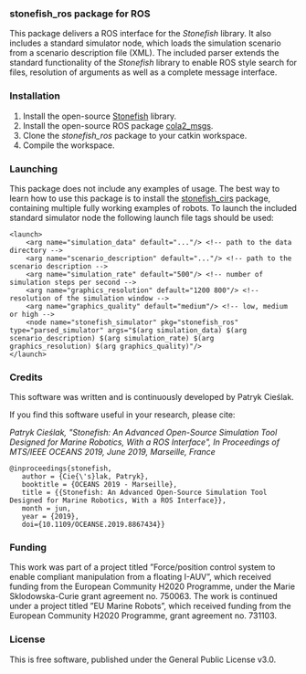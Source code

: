 ### stonefish_ros package for ROS

This package delivers a ROS interface for the _Stonefish_ library. It also includes a standard simulator node, which loads the simulation scenario from a scenario description file (XML). The included parser extends the standard functionality of the _Stonefish_ library to enable ROS style search for files, resolution of arguments as well as a complete message interface. 

### Installation

1. Install the open-source [Stonefish](https://github.com/patrykcieslak/stonefish) library.
2. Install the open-source ROS package [cola2_msgs](https://bitbucket.org/iquarobotics/cola2_msgs).
3. Clone the *stonefish_ros* package to your catkin workspace.
4. Compile the workspace.

### Launching

This package does not include any examples of usage. The best way to learn how to use this package is to install the [stonefish_cirs](https://github.com/patrykcieslak/stonefish_cirs) package, containing multiple fully working examples of robots.
To launch the included standard simulator node the following launch file tags should be used:
```
<launch>
    <arg name="simulation_data" default="..."/> <!-- path to the data directory -->
    <arg name="scenario_description" default="..."/> <!-- path to the scenario description -->
    <arg name="simulation_rate" default="500"/> <!-- number of simulation steps per second -->
    <arg name="graphics_resolution" default="1200 800"/> <!-- resolution of the simulation window -->
    <arg name="graphics_quality" default="medium"/> <!-- low, medium or high -->
    <node name="stonefish_simulator" pkg="stonefish_ros" type="parsed_simulator" args="$(arg simulation_data) $(arg scenario_description) $(arg simulation_rate) $(arg graphics_resolution) $(arg graphics_quality)"/>
</launch>
```

### Credits
This software was written and is continuously developed by Patryk Cieślak.

If you find this software useful in your research, please cite:

*Patryk Cieślak, "Stonefish: An Advanced Open-Source Simulation Tool Designed for Marine Robotics, With a ROS Interface", In Proceedings of MTS/IEEE OCEANS 2019, June 2019, Marseille, France*
```
@inproceedings{stonefish,
   author = {Cie{\'s}lak, Patryk},
   booktitle = {OCEANS 2019 - Marseille},
   title = {{Stonefish: An Advanced Open-Source Simulation Tool Designed for Marine Robotics, With a ROS Interface}},
   month = jun,
   year = {2019},
   doi={10.1109/OCEANSE.2019.8867434}}
```
### Funding
This work was part of a project titled ”Force/position control system to enable compliant manipulation from a floating I-AUV”, which received funding from the European Community H2020 Programme, under the Marie Sklodowska-Curie grant agreement no. 750063. The work is continued under a project titled ”EU Marine Robots”, which received funding from the European Community H2020 Programme, grant agreement no. 731103.

### License
This is free software, published under the General Public License v3.0.
